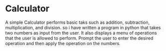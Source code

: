 # Calculator
A simple Calculator performs basic taks such as addition, subtraction, multiplication, and division. so i have written a program in python that takes two numbers as input from the user. It also displays a menu of operations that the user is allowed to perform. Prompt the user to enter the desired operation and then apply the operation on the numbers. 
